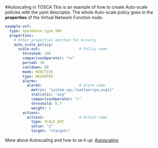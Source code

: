 #Autoscaling in TOSCA
This is an example of how to create Auto-scale policies with the yaml descriptor. The whole Auto-scale policy goes in the **properties** of the Virtual Network Function node. 


```yaml
example-vnf:
  type: openbaton.type.VNF
  properties:
    # Other properties omitted for brevity
    auto_scale_policy:
      scale-out:                  # Policy name 
        threshod: 100
        comparisonOperator: ">="
        period: 30
        cooldown: 60
        mode: REACTIVE
        type: WEIGHTED
        alarms:
          alarm1:                 # Alarm name      
            metric: "system.cpu.load[percpu,avg1]"
            statistic: "avg"
            comparisonOperator: ">"
            threshold: 0.7
            weight: 1
        actions:
          action1:                # Action name
            type: SCALE_OUT
            value: "2"
            target: "<target>"

```

More about Autoscaling and how to se it up: [Autoscaling][as]


<!------------
References
-------------->
[TOSCA-simple-yaml-lifecycle]:http://docs.oasis-open.org/tosca/TOSCA-Simple-Profile-YAML/v1.0/csprd01/TOSCA-Simple-Profile-YAML-v1.0-csprd01.html#_Toc430015766
[csar-tosca]:https://www.google.de/url?sa=t&rct=j&q=&esrc=s&source=web&cd=1&cad=rja&uact=8&ved=0ahUKEwjVyb-Ll5PLAhXCDCwKHTh3AEAQFggdMAA&url=https%3A%2F%2Fwww.oasis-open.org%2Fcommittees%2Fdownload.php%2F46057%2FCSAR%2520V0-1.docx&usg=AFQjCNG-Xqjz_D4ZY8TbJGls58Hp7LdNBg&sig2=w7waCIxRy_-ODL7GyZNFUg

[tosca-iperf]:tosca-iperf-scenario
[metadata]:vnf-package
[drag_drop]:images/nfvo-how-to-use-gui-drag-drop.png
[tosca-vnf]:tosca-vnfd
[as]:autoscaling


<!---
Script for open external links in a new tab
-->
<script type="text/javascript" charset="utf-8">
      // Creating custom :external selector
      $.expr[':'].external = function(obj){
          return !obj.href.match(/^mailto\:/)
                  && (obj.hostname != location.hostname);
      };
      $(function(){
        $('a:external').addClass('external');
        $(".external").attr('target','_blank');
      })
</script>


